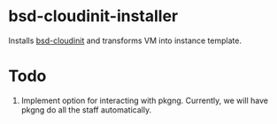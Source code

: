 bsd-cloudinit-installer
=======================

Installs [bsd-cloudinit](https://github.com/pellaeon/bsd-cloudinit) and transforms VM into instance template.

Todo
====
1. Implement option for interacting with pkgng. Currently, we will have pkgng do all the staff automatically.
